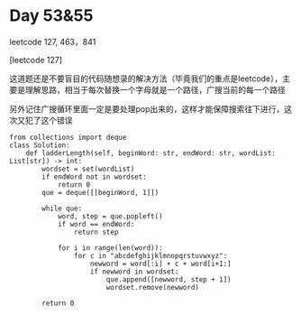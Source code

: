 # Day 53&55

leetcode 127, 463，841

[leetcode 127]

这道题还是不要盲目的代码随想录的解决方法（毕竟我们的重点是leetcode），主要是理解思路，相当于每次替换一个字母就是一个路径，广搜当前的每一个路径

另外记住广搜循环里面一定是要处理pop出来的，这样才能保障搜索往下进行，这次又犯了这个错误


```
from collections import deque
class Solution:
    def ladderLength(self, beginWord: str, endWord: str, wordList: List[str]) -> int:
        wordset = set(wordList)
        if endWord not in wordset:
            return 0   
        que = deque([[beginWord, 1]])

        while que:
            word, step = que.popleft()
            if word == endWord:
                return step

            for i in range(len(word)):
                for c in "abcdefghijklmnopqrstuvwxyz":
                    newword = word[:i] + c + word[i+1:]
                    if newword in wordset:
                        que.append([newword, step + 1])
                        wordset.remove(newword)

        return 0 
        

```
